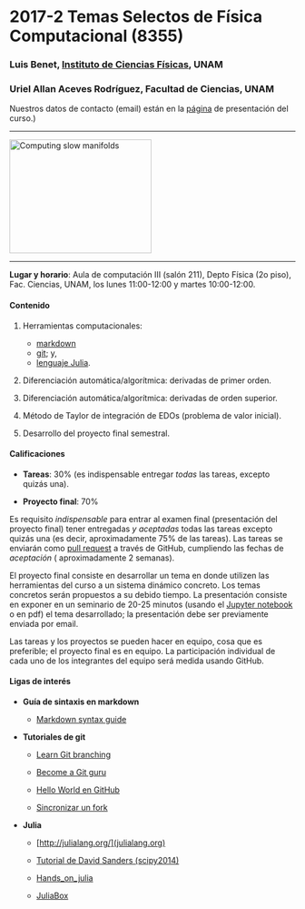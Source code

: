 # 2017-2 Temas Selectos de Física Computacional (8355)

### Luis Benet, [Instituto de Ciencias Físicas](http://www.fis.unam.mx/benet), UNAM
### Uriel Allan Aceves Rodríguez, Facultad de Ciencias, UNAM

Nuestros datos de contacto (email) están en la [página](http://www.fciencias.unam.mx/docencia/horarios/presentacion/280981) de presentación del curso.)


-----

<img src="https://wikis.bris.ac.uk/download/attachments/21725268/dko_fn_a03.gif" title="Computing slow manifolds" width="250" height="200" align="center">

---



**Lugar y horario**:
Aula de computación III (salón 211), Depto Física (2o piso), Fac. Ciencias, UNAM,
los lunes 11:00-12:00 y martes 10:00-12:00.



#### Contenido

1. Herramientas computacionales:
    - [markdown](https://confluence.atlassian.com/display/STASH/Markdown+syntax+guide)
    - [git](https://www.atlassian.com/git/tutorials/); y,
    - [lenguaje Julia](http://julialang.org).


1. Diferenciación automática/algorítmica: derivadas de primer orden.

3. Diferenciación automática/algorítmica: derivadas de orden superior.

4. Método de Taylor de integración de EDOs (problema de valor inicial).

5. Desarrollo del proyecto final semestral.


#### Calificaciones

- **Tareas**: 30% (es indispensable entregar *todas* las tareas,
excepto quizás una).

- **Proyecto final**: 70%

Es requisito *indispensable* para entrar al examen final
(presentación del proyecto final) tener entregadas *y aceptadas*
todas las tareas excepto quizás una (es decir, aproximadamente
75% de las tareas).
Las tareas se enviarán como
[pull request](https://help.github.com/articles/using-pull-requests/)
a través de GitHub, cumpliendo las fechas de *aceptación* (
aproximadamente 2 semanas).

El proyecto final consiste en desarrollar un tema en donde utilizen
las herramientas del curso a un sistema dinámico concreto. Los temas
concretos serán propuestos a su debido tiempo. La presentación
consiste en exponer en un seminario de 20-25 minutos (usando el
[Jupyter notebook](jupyter.org) o en pdf) el tema desarrollado;
la presentación debe ser previamente enviada por email.

Las tareas y los proyectos se pueden hacer en equipo, cosa que es
preferible; el proyecto final es en equipo. La participación individual
de cada uno de los integrantes del equipo será medida usando GitHub.

#### Ligas de interés

- **Guía de sintaxis en markdown**

	- [Markdown syntax guide](https://confluence.atlassian.com/display/STASH/Markdown+syntax+guide)


- **Tutoriales de git**

    - [Learn Git branching](http://pcottle.github.io/learnGitBranching)

	- [Become a Git guru](https://www.atlassian.com/git/tutorials/)

	- [Hello World en GitHub](https://guides.github.com/activities/hello-world/)

	- [Sincronizar un fork](https://help.github.com/articles/syncing-a-fork/)

- **Julia**
	- [http://julialang.org/](julialang.org)

	- [Tutorial de David Sanders (scipy2014)](https://github.com/dpsanders/scipy_2014_julia)

	- [Hands_on_julia](https://github.com/dpsanders/hands_on_julia)

	- [JuliaBox](juliabox.org)
